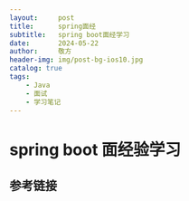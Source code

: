 ```yaml
---
layout:     post
title:      spring面经
subtitle:   spring boot面经学习
date:       2024-05-22
author:     敬方
header-img: img/post-bg-ios10.jpg
catalog: true
tags:
    - Java
    - 面试
    - 学习笔记
---
```


# spring boot 面经验学习

## 参考链接

